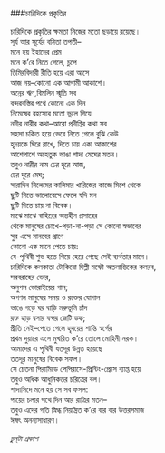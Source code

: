 ###চারিদিকে প্রকৃতির

চারিদিকে প্রকৃতির ক্ষমতা নিজের মতো ছড়ায়ে রয়েছে।   
সূর্য আর সূর্যের বনিতা তপতী–  
মনে হয় ইহাদের প্রেম   
মনে ক’রে নিতে গেলে, চুপে   
তিমিরবিদারী রীতি হয়ে এরা আসে   
আজ নয়–কোনো এক আগামী আকাশে।   
অন্নের ঋণ,বিমলিন স্মৃতি সব   
বন্দরবস্তির পথে কোনো এক দিন   
নিমেষের রহস্যের মতো ভুলে গিয়ে   
নদীর নারীর কথা–আরো প্রদীপ্তির কথা সব   
সহসা চকিত হয়ে ভেবে নিতে গেলে বুঝি কেউ   
হৃদয়কে ঘিরে রাখে, দিতে চায় একা আকাশের   
আশেপাশে অহেতুক ভাঙা শাদা মেঘের মতন।   
তবুও নারীর নাম ঢের দূরে আজ,   
ঢের দূরে মেঘ;   
সারাদিন নিলেমের কালিমার খারিজের কাজে মিশে থেকে   
ছুটি নিতে ভালোবেসে ফেলে যদি মন   
ছুটি দিতে চায় না বিবেক।   
মাঝে মাঝে বাহিরের অন্তহীন প্রসারের   
থেকে মানুষের চোখে-পড়া-না-পড়া সে কোনো স্বভাবের   
সুর এসে মানবের প্রাণে   
কোনো এক মানে পেতে চায়:   
যে-পৃথিবী শুভ হতে গিয়ে হেরে গেছে সেই ব্যর্থতার মানে।   
চারিদিকে কলকাতা টোকিয়ো দিল্লী মস্কৌ অতলান্তিকের কলরব,   
সরবরাহের ভোর,   
অনুপম ভোরাইয়ের গান;   
অগণন মানুষের সময় ও রক্তের যোগান   
ভাঙে গড়ে ঘর বাড়ি মরুভূমি চাঁদ   
রক্ত হাড় বসার বন্দর জেটি ডক;   
প্রীতি নেই–পেতে গেলে হৃদয়ের শান্তি স্বর্গের   
প্রথম দুয়ারে এসে মুখরিত ক’রে তোলে মোহিনী নরক।   
আমাদের এ পৃথিবী যতদূর উন্নত হয়েছে   
ততদূর মানুষের বিবেক সফল।   
সে চেতনা পিরামিডে পেপিরাসে-প্রিন্টিং-প্রেসে ব্যাপ্ত হয়ে   
তবুও অধিক আধুনিকতর চরিত্রের বল।   
শাদাসিদে মনে হয় সে সব ফসল:   
পায়ের চলার পথে দিন আর রাত্রির মতন–  
তবুও এদের গতি স্নিগ্ধ নিয়ন্ত্রিত ক’রে বার বার উত্তরসমাজ   
ঈষৎ অনন্যসাধারণ।

*চুন্‌টা প্রকাশ*
